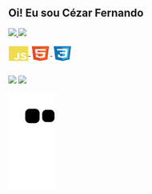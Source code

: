 ## Oi! Eu sou Cézar Fernando 
 <div>
  <a href="https://github.com/czarfbc">
  <img height="180em" src="https://github-readme-stats.vercel.app/api?username=czarfbc&show_icons=true&theme=dark&include_all_commits=true&count_private=true"/>
  <img height="180em" src="https://github-readme-stats.vercel.app/api/top-langs/?username=czarfbc&layout=compact&langs_count=16&theme=dark"/>
</div>
<div style="display: inline_block"><br>
  <img align="center" alt="czarfbc-Js" height="30" width="40" src="https://raw.githubusercontent.com/devicons/devicon/master/icons/javascript/javascript-plain.svg">
  <img align="center" alt="czarfbc-HTML" height="30" width="40" src="https://raw.githubusercontent.com/devicons/devicon/master/icons/html5/html5-original.svg">
  <img align="center" alt="czarfbc-CSS" height="30" width="40" src="https://raw.githubusercontent.com/devicons/devicon/master/icons/css3/css3-original.svg">
</div>
  
  ##
 
<div> 
  <a href = "mailto:cezarfbc@gmail.com"><img src="https://img.shields.io/badge/-Gmail-%23333?style=for-the-badge&logo=gmail&logoColor=white" target="_blank"></a>
  <a href="https://www.linkedin.com/in/cézar-fernando-a28851250/" target="_blank"><img src="https://img.shields.io/badge/-LinkedIn-%230077B5?style=for-the-badge&logo=linkedin&logoColor=white" target="_blank"></a> 
 
  ![Snake animation](https://github.com/czarfbc/czarfbc/blob/output/github-contribution-grid-snake.svg)
 
</div>
